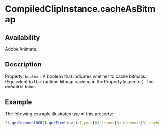 # CompiledClipInstance.cacheAsBitmap

## Availability

Adobe Animate.

## Description

Property; `boolean`; A boolean that indicates whether to cache bitmaps. (Equivalent to Use runtime bitmap caching in the Property Inspector). The default is false.

## Example

The following example illustrates use of this property:

```javascript
fl.getDocumentDOM().getTimeline().layers[0].frames[0].elements[0].cacheAsBitmap = true;
```

